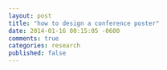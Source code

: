 ```yaml
---
layout: post
title: "how to design a conference poster"
date: 2014-01-16 00:15:05 -0600
comments: true
categories: research
published: false
---
```


